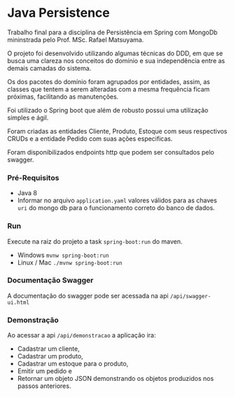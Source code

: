 # Java Persistence

 Trabalho final para a disciplina de Persistência em Spring com MongoDb mininstrada pelo Prof. MSc. Rafael Matsuyama. <p>
 
 O projeto foi desenvolvido utilizando algumas técnicas do DDD, em que se busca uma clareza
 nos conceitos do domínio e sua independência entre as demais camadas
 do sistema.<p>
 Os dos pacotes do domínio foram agrupados por entidades, assim, as classes que tentem a 
 serem alteradas com a mesma frequência ficam próximas, facilitando as manutenções.<p>
 Foi utilizado o Spring boot que além de robusto possui uma utilização simples e ágil.<p>
 Foram criadas as entidades Cliente, Produto, Estoque com seus respectivos CRUDs 
 e a entidade Pedido com suas ações especificas.<p>
 Foram disponibilizados endpoints http que podem ser consultados pelo swagger.<p> 

### Pré-Requisitos
- Java 8
- Informar no arquivo `application.yaml` valores válidos para as chaves `uri` do mongo db para 
o funcionamento correto do banco de dados.

### Run
Execute na raiz do projeto a task `spring-boot:run` do maven.

- Windows
  `mvnw spring-boot:run`
- Linux / Mac
  `./mvnw spring-boot:run`
  
### Documentação Swagger
A documentação do swagger pode ser acessada na api `/api/swagger-ui.html`

### Demonstração  
Ao acessar a api `/api/demonstracao` a aplicação ira:
- Cadastrar um cliente,
- Cadastrar um produto,
- Cadastrar um estoque para o produto,
- Emitir um pedido e
- Retornar um objeto JSON demonstrando os objetos produzidos nos passos anteriores.


